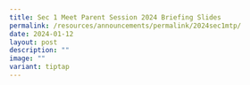 ```yaml
---
title: Sec 1 Meet Parent Session 2024 Briefing Slides
permalink: /resources/announcements/permalink/2024sec1mtp/
date: 2024-01-12
layout: post
description: ""
image: ""
variant: tiptap
---
```

